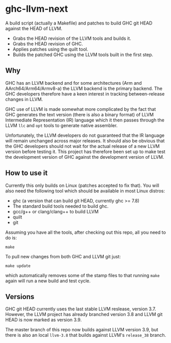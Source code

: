 # ghc-llvm-next

A build script (actually a Makefile) and patches to build GHC git HEAD against
the HEAD of LLVM.

* Grabs the HEAD revision of the LLVM tools and builds it.
* Grabs the HEAD revision of GHC.
* Applies patches using the quilt tool.
* Builds the patched GHC using the LLVM tools built in the first step.

## Why

GHC has an LLVM backend and for some architectures (Arm and
AArch64/Arm64/Armv8-a) the LLVM backend is the primary backend. The GHC
developers therefore have a keen interest in tracking between-release changes
in LLVM.

GHC use of LLVM is made somewhat more complicated by the fact that GHC generates
the text version (there is also a binary format) of LLVM Intermediate
Representation (IR) language which it then passes through the LLVM `llc` and
`opt` tools to generate native assembler.

Unfortunately, the LLVM developers do not guaranteed that the IR language will
remain unchanged across major releases. It should also be obvious that the GHC
developers should not wait for the actual release of a new LLVM version before
testing it. This project has therefore been set up to make test the development
version of GHC against the development version of LLVM.

## How to use it

Currently this only builds on Linux (patches accepted to fix that). You will
also need the following tool which should be available in most Linux distros:

* ghc (a version that can build git HEAD, currently ghc >= 7.8)
* The standard build tools needed to build ghc.
* gcc/g++ or clang/clang++ to build LLVM
* quilt
* git

Assuming you have all the tools, after checking out this repo, all you need to
do is:

    make

To pull new changes from both GHC and LLVM git just:

    make update

which automatically removes some of the stamp files to that running `make`
again will run a new build and test cycle.

## Versions

GHC git HEAD currently uses the last stable LLVM reslease, version 3.7. However,
the LLVM project has already branched version 3.8 and LLVM git HEAD is now
marked as version 3.9.

The master branch of this repo now builds against LLVM version 3.9, but there is
also an local `llvm-3.8` that builds against LLVM's `release_38` branch.
